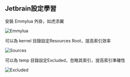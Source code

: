 ## Jetbrain設定學習

安裝 Emmylua 外掛，如虎添翼

![Emmylua](https://gitlab.com/h-document/singluar/-/raw/main/images/emmylua.png)

可以為 kernel 目錄設定Resources Root，提高索引效率

![Sources](https://gitlab.com/h-document/singluar/-/raw/main/images/jetbrain1.png)

可以為 temp 目錄設定Excluded，忽略其索引，提高索引準確性

![Excluded](https://gitlab.com/h-document/singluar/-/raw/main/images/jetbrain2.png)
